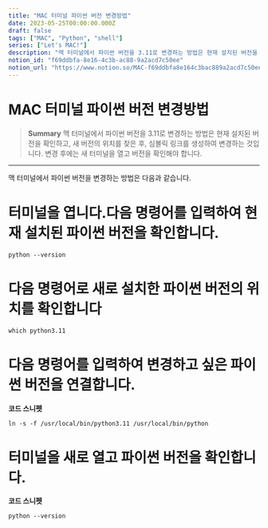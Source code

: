 ```yaml
---
title: "MAC 터미널 파이썬 버전 변경방법"
date: 2023-05-25T00:00:00.000Z
draft: false
tags: ["MAC", "Python", "shell"]
series: ["Let's MAC!"]
description: "맥 터미널에서 파이썬 버전을 3.11로 변경하는 방법은 현재 설치된 버전을 확인하고, 새 버전의 위치를 찾은 후, 심볼릭 링크를 생성하여 변경하는 것입니다. 변경 후에는 새 터미널을 열고 버전을 확인해야 합니다."
notion_id: "f69ddbfa-8e16-4c3b-ac88-9a2acd7c50ee"
notion_url: "https://www.notion.so/MAC-f69ddbfa8e164c3bac889a2acd7c50ee"
---
```


# MAC 터미널 파이썬 버전 변경방법

> **Summary**
> 맥 터미널에서 파이썬 버전을 3.11로 변경하는 방법은 현재 설치된 버전을 확인하고, 새 버전의 위치를 찾은 후, 심볼릭 링크를 생성하여 변경하는 것입니다. 변경 후에는 새 터미널을 열고 버전을 확인해야 합니다.

---


맥 터미널에서 파이썬 버전을 변경하는 방법은 다음과 같습니다.

# 터미널을 엽니다.다음 명령어를 입력하여 현재 설치된 파이썬 버전을 확인합니다.

```plain text
python --version

```

# 다음 명령어로 새로 설치한 파이썬 버전의 위치를 확인합니다

```plain text
which python3.11
```

# 다음 명령어를 입력하여 변경하고 싶은 파이썬 버전을 연결합니다.

**코드 스니펫**

```plain text
ln -s -f /usr/local/bin/python3.11 /usr/local/bin/python

```

# 터미널을 새로 열고 파이썬 버전을 확인합니다.

**코드 스니펫**

```plain text
python --version
```

